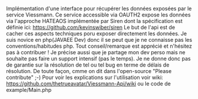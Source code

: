 Implémentation d'une interface pour récupérer les données exposées par le service Viessmann.
Ce service accessible via OAUTH2 expose les données via l'approche HATEAOS implémentée par Siren dont la spécification est définie ici:
https://github.com/kevinswiber/siren
Le but de l'api est de cacher ces aspects techniques poru exposer directement les données.
Je suis novice en php(JAVAEE Dev) donc il se peut que je ne connaisse pas les conventions/habitudes php. Tout conseil/remarque est apprécié et n'hésitez pas à contribuer !
Je précise aussi que je partage mon dev perso mais ne souhaite pas faire un support intensif (pas le temps). Je ne donne donc pas de garantie sur la résolution de tel ou tel bug en terme de délais de résolution.
De toute façon, cmme on dit dans l'open-source "Please contribute" ;-)
Pour voir les explications sur l'utilisation voir wiki: https://github.com/thetrueavatar/Viessmann-Api/wiki ou le code de example/Main.php
